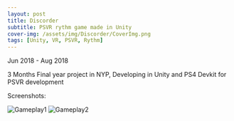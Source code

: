 ```yaml
---
layout: post
title: Discorder
subtitle: PSVR rythm game made in Unity
cover-img: /assets/img/Discorder/CoverImg.png
tags: [Unity, VR, PSVR, Rythm]
---
```

Jun 2018 - Aug 2018

3 Months Final year project in NYP, Developing in Unity and PS4 Devkit for PSVR development

Screenshots:

![Gameplay1](https://rushice.github.io/assets/img/Discorder/Disc1.png)
![Gameplay2](https://rushice.github.io/assets/img/Discorder/Disc1.png)